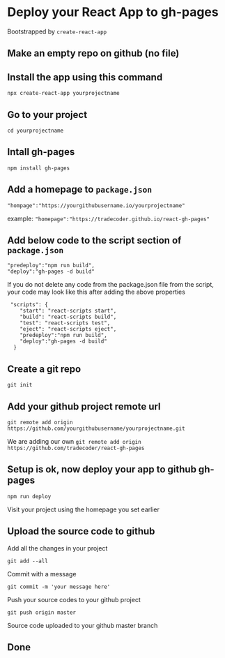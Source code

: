 # Deploy your React App to gh-pages

Bootstrapped by `create-react-app`

## Make an empty repo on github (no file)

## Install the app using this command
`npx create-react-app yourprojectname`

## Go to your project
`cd yourprojectname`

## Intall gh-pages
`npm install gh-pages`

## Add a homepage to `package.json`

`"hompage":"https://yourgithubusername.io/yourprojectname"`

example:
`"homepage":"https://tradecoder.github.io/react-gh-pages"`

## Add below code to the script section of `package.json`

```
"predeploy":"npm run build",
"deploy":"gh-pages -d build"
```

If you do not delete any code from the package.json file from the script,
your code may look like this after adding the above properties

```
 "scripts": {
    "start": "react-scripts start",
    "build": "react-scripts build",
    "test": "react-scripts test",
    "eject": "react-scripts eject",
    "predeploy":"npm run build",
    "deploy":"gh-pages -d build"
  }
```

## Create a git repo 
`git init`

## Add your github project remote url
`git remote add origin https://github.com/yourgithubusername/yourprojectname.git`

We are adding our own
`git remote add origin https://github.com/tradecoder/react-gh-pages`

## Setup is ok, now deploy your app to github gh-pages
`npm run deploy`

Visit your project using the homepage you set earlier

## Upload the source code to github
Add all the changes in your project

`git add --all`
 
 Commit with a message

`git commit -m 'your message here'`

Push your source codes to your github project

`git push origin master`

Source code uploaded to your github master branch

## Done

